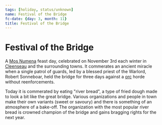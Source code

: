 ```yaml
---
tags: [holiday, status/unknown]
name: Festival of the Bridge
fc-date: {day: 3, month: 11}
title: Festival of the Bridge
---
```


# Festival of the Bridge

A [Mos Numena](<../../cosmology/religions/mos-numena.md>) feast day, celebrated on November 3rd each winter in [Cleenseau](<../../gazetteer/greater-sembara/sembara/barony-of-aveil/cleenseau-region/cleenseau/cleenseau.md>) and the surrounding towns. It commerates an ancient miracle when a single patrol of guards, led by a blessed priest of the Warlord, Robert Sonneboar, held the bridge for three days against a [orc](<../../species/children-of-the-embodied-gods/orcs/orcs.md>) horde without reenforcements.

Today it is commerated by eating "river bread", a type of fried dough made to look a bit like the great bridge. Various organizations and people in town make their own variants (sweet or savoury) and there is something of an atmosphere of a bake-off. The organization with the most popular river bread is crowned champion of the bridge and gains bragging rights for the next year.